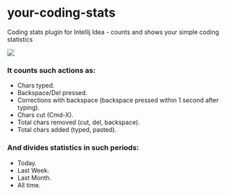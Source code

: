 # your-coding-stats
 Coding stats plugin for Intellij Idea - counts and shows your simple coding statistics

![](https://sun9-18.userapi.com/impg/trgCV5IN5rZwiDOjks78dF0siQcjk08DWOSR-Q/mLQUUeFN6Vg.jpg?size=976x1626&quality=96&sign=660c6aca258d8219ab4f7e0ce5e8893f&type=album)

### __It counts such actions as:__
*  Chars typed.
*  Backspace/Del pressed.
*  Corrections with backspace (backspace pressed within 1 second after typing).
*  Chars cut (Cmd-X).
*  Total chars removed (cut, del, backspace).
*  Total chars added (typed, pasted).

### __And divides statistics in such periods:__
*  Today.
*  Last Week.
*  Last Month.
*  All time.

